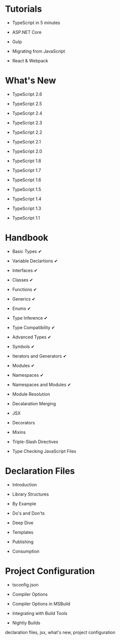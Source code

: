 # Tutorials

- TypeScript in 5 minutes

- ASP.NET Core

- Gulp

- Migrating from JavaScript

- React & Webpack

# What's New

- TypeScript 2.6

- TypeScript 2.5

- TypeScript 2.4

- TypeScript 2.3

- TypeScript 2.2

- TypeScript 2.1

- TypeScript 2.0

- TypeScript 1.8

- TypeScript 1.7

- TypeScript 1.6

- TypeScript 1.5

- TypeScript 1.4

- TypeScript 1.3

- TypeScript 1.1

# Handbook

- Basic Types ✔

- Variable Declartions ✔

- Interfaces ✔

- Classes ✔

- Functions ✔

- Generics ✔

- Enums ✔

- Type Inference ✔

- Type Compatibility ✔

- Advanced Types ✔

- Symbols ✔

- Iterators and Generators ✔

- Modules ✔

- Namespaces ✔

- Namespaces and Modules ✔

- Module Resolution

- Decalaration Merging

- JSX

- Decorators

- Mixins

- Triple-Slash Directives

- Type Checking JavaScript Files

# Declaration Files

- Introduction

- Library Structures

- By Example

- Do's and Don'ts

- Deep Dive

- Templates

- Publishing

- Consumption

# Project Configuration

- tsconfig.json

- Compiler Options

- Compiler Options in MSBuild

- Integrating with Build Tools

- Nightly Builds

declaration files, jsx, what's new, project configuration
